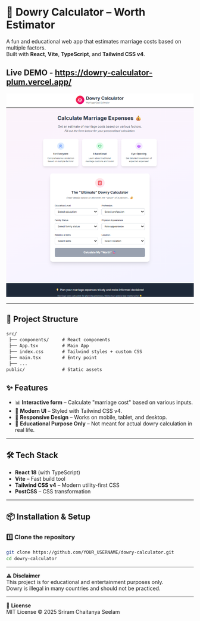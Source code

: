 # 💍 Dowry Calculator – Worth Estimator

A fun and educational web app that estimates marriage costs based on multiple factors.  
Built with **React**, **Vite**, **TypeScript**, and **Tailwind CSS v4**.

## Live DEMO - https://dowry-calculator-plum.vercel.app/
![Preview Screenshot](./preview.png)

---

## 📂 Project Structure
```plaintext
src/
 ├── components/     # React components
 ├── App.tsx         # Main App
 ├── index.css       # Tailwind styles + custom CSS
 ├── main.tsx        # Entry point
 ├── ...
public/              # Static assets
```

## ✨ Features
- 📊 **Interactive form** – Calculate "marriage cost" based on various inputs.  
- 🎨 **Modern UI** – Styled with Tailwind CSS v4.  
- 📱 **Responsive Design** – Works on mobile, tablet, and desktop.  
- 🧠 **Educational Purpose Only** – Not meant for actual dowry calculation in real life.  

---

## 🛠 Tech Stack
- **React 18** (with TypeScript)  
- **Vite** – Fast build tool  
- **Tailwind CSS v4** – Modern utility-first CSS  
- **PostCSS** – CSS transformation  

---

## 📦 Installation & Setup

### 1️⃣ Clone the repository
```bash
git clone https://github.com/YOUR_USERNAME/dowry-calculator.git
cd dowry-calculator
```

---

⚠ **Disclaimer**  
This project is for educational and entertainment purposes only.  
Dowry is illegal in many countries and should not be practiced.

---

📜 **License**  
MIT License © 2025 Sriram Chaitanya Seelam
